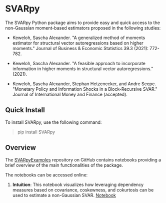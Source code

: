 # SVARpy

The SVARpy Python package aims to provide easy and quick access to the non-Gaussian moment-based estimators proposed in the following studies:

- Keweloh, Sascha Alexander. "A generalized method of moments estimator for structural vector autoregressions based on higher moments." Journal of Business & Economic Statistics 39.3 (2021): 772-782.

- Keweloh, Sascha Alexander. "A feasible approach to incorporate information in higher moments in structural vector autoregressions." (2021).

- Keweloh, Sascha Alexander, Stephan Hetzenecker, and Andre Seepe. "Monetary Policy and Information Shocks in a Block-Recursive SVAR." Journal of International Money and Finance (accepted).

## Quick Install

To install SVARpy, use the following command:

> pip install SVARpy


## Overview

The [SVARpyExamples](https://github.com/Saschakew/SVARpyExamples) repository on GitHub contains notebooks providing a brief overview of the main functionalities of the package.

The notebooks can be accessed online:

1. **Intuition**: 
This notebook visualizes how leveraging dependency measures based on covariance, coskewness, and cokurtosis can be used to estimate a non-Gaussian SVAR.
[Notebook](https://colab.research.google.com/github/Saschakew/SVARpyExamples/blob/main/SVAR-GMM-Intuition.ipynb)
